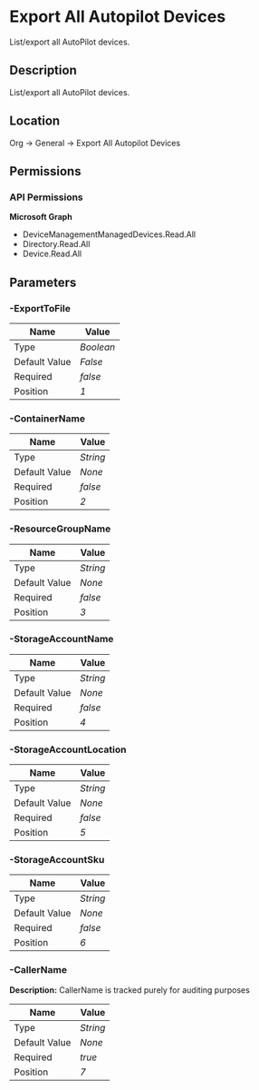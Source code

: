 # Export All Autopilot Devices

List/export all AutoPilot devices.

## Description

List/export all AutoPilot devices.

## Location

Org &rarr; General &rarr; Export All Autopilot Devices

## Permissions

### API Permissions

**Microsoft Graph**
- DeviceManagementManagedDevices.Read.All
- Directory.Read.All
- Device.Read.All

## Parameters

### -ExportToFile

| Name | Value |
|---|---|
| Type | _Boolean_ |
| Default Value | _False_ |
| Required | _false_ |
| Position | _1_ |

### -ContainerName

| Name | Value |
|---|---|
| Type | _String_ |
| Default Value | _None_ |
| Required | _false_ |
| Position | _2_ |

### -ResourceGroupName

| Name | Value |
|---|---|
| Type | _String_ |
| Default Value | _None_ |
| Required | _false_ |
| Position | _3_ |

### -StorageAccountName

| Name | Value |
|---|---|
| Type | _String_ |
| Default Value | _None_ |
| Required | _false_ |
| Position | _4_ |

### -StorageAccountLocation

| Name | Value |
|---|---|
| Type | _String_ |
| Default Value | _None_ |
| Required | _false_ |
| Position | _5_ |

### -StorageAccountSku

| Name | Value |
|---|---|
| Type | _String_ |
| Default Value | _None_ |
| Required | _false_ |
| Position | _6_ |

### -CallerName

**Description:** CallerName is tracked purely for auditing purposes 

| Name | Value |
|---|---|
| Type | _String_ |
| Default Value | _None_ |
| Required | _true_ |
| Position | _7_ |


